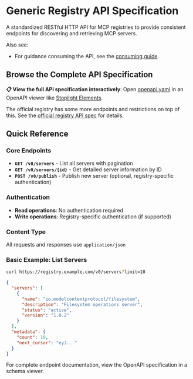 # Generic Registry API Specification

A standardized RESTful HTTP API for MCP registries to provide consistent endpoints for discovering and retrieving MCP servers.

Also see:
- For guidance consuming the API, see the [consuming guide](../../guides/consuming/use-rest-api.md).

## Browse the Complete API Specification

**📋 View the full API specification interactively**: Open [openapi.yaml](./openapi.yaml) in an OpenAPI viewer like [Stoplight Elements](https://elements-demo.stoplight.io/?spec=https://raw.githubusercontent.com/modelcontextprotocol/registry/refs/heads/main/docs/reference/api/openapi.yaml).

The official registry has some more endpoints and restrictions on top of this. See the [official registry API spec](./official-registry-api.md) for details.

## Quick Reference

### Core Endpoints
- **`GET /v0/servers`** - List all servers with pagination
- **`GET /v0/servers/{id}`** - Get detailed server information by ID  
- **`POST /v0/publish`** - Publish new server (optional, registry-specific authentication)

### Authentication
- **Read operations**: No authentication required
- **Write operations**: Registry-specific authentication (if supported)

### Content Type
All requests and responses use `application/json`

### Basic Example: List Servers

```bash
curl https://registry.example.com/v0/servers?limit=10
```

```json
{
  "servers": [
    {
      "name": "io.modelcontextprotocol/filesystem",
      "description": "Filesystem operations server", 
      "status": "active",
      "version": "1.0.2"
    }
  ],
  "metadata": {
    "count": 10,
    "next_cursor": "eyJ..."
  }
}
```

For complete endpoint documentation, view the OpenAPI specification in a schema viewer.
